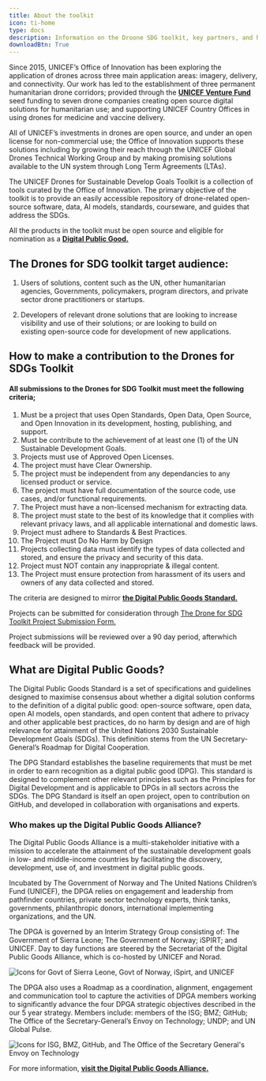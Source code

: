 ```yaml
---
title: About the toolkit
icon: ti-home
type: docs
description: Information on the Droone SDG toolkit, key partners, and how to make a contribution.
downloadBtn: True
---
```


Since 2015, UNICEF’s Office of Innovation has been exploring the application of drones across three main application areas: imagery, delivery, and connectivity. Our work has led to the establishment of three permanent humanitarian drone corridors; provided through the **[UNICEF Venture Fund](https://www.unicefinnovationfund.org/)** seed funding to seven drone companies creating open source digital solutions for humanitarian use; and supporting UNICEF Country Offices in using drones for medicine and vaccine delivery. 

All of UNICEF’s investments in drones are open source, and under an open license for non-commercial use; the Office of Innovation supports these solutions including by growing their reach through the UNICEF Global Drones Technical Working Group and by making promising solutions available to the UN system through Long Term Agreements (LTAs). 

The UNICEF Drones for Sustainable Develop Goals Toolkit is a collection of tools curated by the Office of Innovation.
The primary objective of the toolkit is to provide an easily accessible repository of drone-related open-source software, data, AI models, standards, courseware, and guides that address the SDGs.

All the products in the toolkit must be open source and eligible for nomination as a **[Digital Public Good.](https://digitalpublicgoods.net/)**

## The Drones for SDG toolkit target audience:

1. Users of solutions, content such as the UN, other humanitarian agencies, Governments, policymakers, program directors, and private sector drone practitioners or startups.

2. Developers of relevant drone solutions that are looking to increase visibility and use of their solutions; or are looking to build on existing open-source code for development of new applications. 

## How to make a contribution to the Drones for SDGs Toolkit

#### All submissions to the Drones for SDG Toolkit must meet the following criteria;

1. Must be a project that uses Open Standards, Open Data, Open Source, and Open Innovation in its development, hosting, publishing, and support.
2. Must be contribute to the achievement of at least one (1) of the UN Sustainable Development Goals.
3. Projects must use of Approved Open Licenses.
4. The project must have Clear Ownership.
5. The project must be independent from any dependancies to any licensed product or service.
6. The project must have full documentation of the source code, use cases, and/or functional requirements.
7. The Project must have a non-licensed mechanism for extracting data.
8. The project must state to the best of its knowledge that it complies with relevant privacy laws, and all applicable international and domestic laws.
9. Project must adhere to Standards & Best Practices.
10. The Project must Do No Harm by Design
11. Projects collecting data must identify the types of data collected and stored, and ensure the privacy and security of this data.
12. Project must NOT contain any inappropriate & illegal content.
13. The Project must ensure protection from harassment of its users and owners of any data collected and stored.

The criteria are designed to mirror **[the Digital Public Goods Standard.](https://digitalpublicgoods.net/standard/)**

Projects can be submitted for consideration through [The Drone for SDG Toolkit Project Submission Form.](https://forms.gle/MW7YzC9coeZx9WH97) 

Project submissions will be reviewed over a 90 day period, afterwhich feedback will be provided.  

## What are Digital Public Goods?

The Digital Public Goods Standard is a set of specifications and guidelines designed to maximise consensus about whether a digital solution conforms to the definition of a digital public good: open-source software, open data, open AI models, open standards, and open content that adhere to privacy and other applicable best practices, do no harm by design and are of high relevance for attainment of the United Nations 2030 Sustainable Development Goals (SDGs). This definition stems from the UN Secretary-General’s Roadmap for Digital Cooperation.

The DPG Standard establishes the baseline requirements that must be met in order to earn recognition as a digital public good (DPG). This standard is designed to complement other relevant principles such as the Principles for Digital Development and is applicable to DPGs in all sectors across the SDGs. The DPG Standard is itself an open project, open to contribution on GitHub, and developed in collaboration with organisations and experts.

### Who makes up the Digital Public Goods Alliance?

The Digital Public Goods Alliance is a multi-stakeholder initiative with a mission to accelerate the attainment of the sustainable development goals in low- and middle-income countries by facilitating the discovery, development, use of, and investment in digital public goods.

Incubated by The Government of Norway and The United Nations Children’s Fund (UNICEF), the DPGA relies on engagement and leadership from pathfinder countries, private sector technology experts, think tanks, governments, philanthropic donors, international implementing organizations, and the UN.

The DPGA is governed by an Interim Strategy Group consisting of: The Government of Sierra Leone; The Government of Norway; iSPIRT; and UNICEF. Day to day functions are steered by the Secretariat of the Digital Public Goods Alliance, which is co-hosted by UNICEF and Norad.

![Icons for Govt of Sierra Leone, Govt of Norway, iSpirt, and UNICEF](/drone-4sdgtoolkit/about/dpgpartners001.JPG)

The DPGA also uses a Roadmap as a coordination, alignment, engagement and communication tool to capture the activities of DPGA members working to significantly advance the four DPGA strategic objectives described in the our 5 year strategy. Members include: members of the ISG; BMZ; GitHub; The Office of the Secretary-General’s Envoy on Technology; UNDP; and UN Global Pulse.

![Icons for ISG, BMZ, GitHub, and The Office of the Secretary General's Envoy on Technology](/drone-4sdgtoolkit/about/dpgpartners002.JPG)

For more information, **[visit the Digital Public Goods Alliance.](https://digitalpublicgoods.net/)** 

